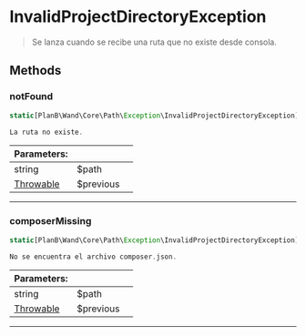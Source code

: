 
                                                                                                                                            
    
# InvalidProjectDirectoryException


> Se lanza cuando se recibe una ruta que no existe desde consola.
>
> 








## Methods

### notFound
``` php
static[PlanB\Wand\Core\Path\Exception\InvalidProjectDirectoryException](../../../../../PlanB/Wand/Core/Path/Exception/InvalidProjectDirectoryException.md) notFound (string $path, [Throwable](../../../../../Throwable.md) $previous = null)

La ruta no existe.

```

|Parameters: | | |
| --- | --- | --- |
|string |$path |  |
|[Throwable](../../../../../Throwable.md) |$previous |  |

---


### composerMissing
``` php
static[PlanB\Wand\Core\Path\Exception\InvalidProjectDirectoryException](../../../../../PlanB/Wand/Core/Path/Exception/InvalidProjectDirectoryException.md) composerMissing (string $path, [Throwable](../../../../../Throwable.md) $previous = null)

No se encuentra el archivo composer.json.

```

|Parameters: | | |
| --- | --- | --- |
|string |$path |  |
|[Throwable](../../../../../Throwable.md) |$previous |  |

---


                                                                                                                                                                                                                                                                                                                                                                                                            
    
                                                                                                                                                                                                                                                                             
                